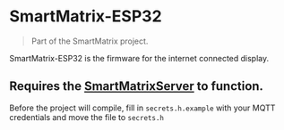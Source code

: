 # SmartMatrix-ESP32

> Part of the SmartMatrix project.

SmartMatrix-ESP32 is the firmware for the internet connected display.

## Requires the [SmartMatrixServer](https://github.com/acvigue/SmartMatrixServer) to function.

Before the project will compile, fill in `secrets.h.example` with your MQTT credentials and move the file to `secrets.h`
